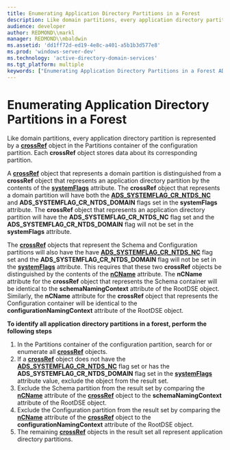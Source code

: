 ```yaml
---
title: Enumerating Application Directory Partitions in a Forest
description: Like domain partitions, every application directory partition is represented by a crossRef object in the Partitions container of the configuration partition.
audience: developer
author: REDMOND\\markl
manager: REDMOND\\mbaldwin
ms.assetid: 'dd1ff72d-ed19-4e8c-a401-a5b1b3d577e8'
ms.prod: 'windows-server-dev'
ms.technology: 'active-directory-domain-services'
ms.tgt_platform: multiple
keywords: ["Enumerating Application Directory Partitions in a Forest AD", "Application Directory Partitions AD , Enumerating in a Forest"]
---
```


# Enumerating Application Directory Partitions in a Forest

Like domain partitions, every application directory partition is represented by a [**crossRef**](https://msdn.microsoft.com/library/ms681007) object in the Partitions container of the configuration partition. Each **crossRef** object stores data about its corresponding partition.

A [**crossRef**](https://msdn.microsoft.com/library/ms681007) object that represents a domain partition is distinguished from a **crossRef** object that represents an application directory partition by the contents of the [**systemFlags**](https://msdn.microsoft.com/library/ms680022) attribute. The **crossRef** object that represents a domain partition will have both the [**ADS\_SYSTEMFLAG\_CR\_NTDS\_NC**](https://msdn.microsoft.com/library/aa772297) and **ADS\_SYSTEMFLAG\_CR\_NTDS\_DOMAIN** flags set in the **systemFlags** attribute. The **crossRef** object that represents an application directory partition will have the **ADS\_SYSTEMFLAG\_CR\_NTDS\_NC** flag set and the **ADS\_SYSTEMFLAG\_CR\_NTDS\_DOMAIN** flag will not be set in the **systemFlags** attribute.

The [**crossRef**](https://msdn.microsoft.com/library/ms681007) objects that represent the Schema and Configuration partitions will also have the have [**ADS\_SYSTEMFLAG\_CR\_NTDS\_NC**](https://msdn.microsoft.com/library/aa772297) flag set and the **ADS\_SYSTEMFLAG\_CR\_NTDS\_DOMAIN** flag will not be set in the [**systemFlags**](https://msdn.microsoft.com/library/ms680022) attribute. This requires that these two **crossRef** objects be distinguished by the contents of the [**nCName**](https://msdn.microsoft.com/library/ms678699) attribute. The **nCName** attribute for the **crossRef** object that represents the Schema container will be identical to the **schemaNamingContext** attribute of the RootDSE object. Similarly, the **nCName** attribute for the **crossRef** object that represents the Configuration container will be identical to the **configurationNamingContext** attribute of the RootDSE object.

**To identify all application directory partitions in a forest, perform the following steps**

1.  In the Partitions container of the configuration partition, search for or enumerate all [**crossRef**](https://msdn.microsoft.com/library/ms681007) objects.
2.  If a [**crossRef**](https://msdn.microsoft.com/library/ms681007) object does not have the [**ADS\_SYSTEMFLAG\_CR\_NTDS\_NC**](https://msdn.microsoft.com/library/aa772297) flag set or has the **ADS\_SYSTEMFLAG\_CR\_NTDS\_DOMAIN** flag set in the [**systemFlags**](https://msdn.microsoft.com/library/ms680022) attribute value, exclude the object from the result set.
3.  Exclude the Schema partition from the result set by comparing the [**nCName**](https://msdn.microsoft.com/library/ms678699) attribute of the [**crossRef**](https://msdn.microsoft.com/library/ms681007) object to the **schemaNamingContext** attribute of the RootDSE object.
4.  Exclude the Configuration partition from the result set by comparing the [**nCName**](https://msdn.microsoft.com/library/ms678699) attribute of the [**crossRef**](https://msdn.microsoft.com/library/ms681007) object to the **configurationNamingContext** attribute of the RootDSE object.
5.  The remaining [**crossRef**](https://msdn.microsoft.com/library/ms681007) objects in the result set all represent application directory partitions.

 

 




